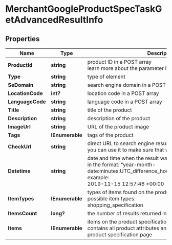 # MerchantGoogleProductSpecTaskGetAdvancedResultInfo


## Properties

| Name | Type | Description | Notes |
|------------ | ------------- | ------------- | -------------|
**ProductId** | **string** | product ID in a POST array<br>learn more about the parameter in this help center guide |[optional]|
**Type** | **string** | type of element |[optional]|
**SeDomain** | **string** | search engine domain in a POST array |[optional]|
**LocationCode** | **int?** | location code in a POST array |[optional]|
**LanguageCode** | **string** | language code in a POST array |[optional]|
**Title** | **string** | title of the product |[optional]|
**Description** | **string** | description of the product |[optional]|
**ImageUrl** | **string** | URL of the product image |[optional]|
**Tags** | **IEnumerable<string>** | tags of the product |[optional]|
**CheckUrl** | **string** | direct URL to search engine results<br>you can use it to make sure that we provided accurate results |[optional]|
**Datetime** | **string** | date and time when the result was received<br>in the format: “year-month-date:minutes:UTC_difference_hours:UTC_difference_minutes”<br>example:<br>2019-11-15 12:57:46 +00:00 |[optional]|
**ItemTypes** | **IEnumerable<string>** | types of items found on the product specification page<br>possible item types:<br>shopping_specification |[optional]|
**ItemsCount** | **long?** | the number of results returned in the items array |[optional]|
**Items** | **IEnumerable<BaseMerchantSerpElementItem>** | items on the product specification page<br>contains all product attributes and related data listed on the product specification page |[optional]|